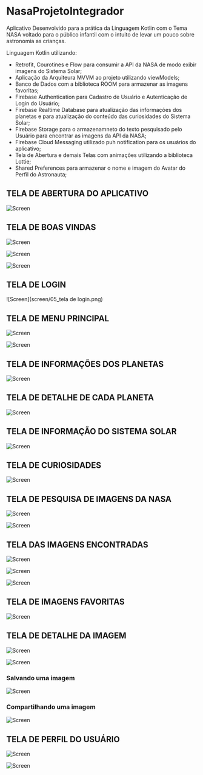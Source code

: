 # NasaProjetoIntegrador
Aplicativo Desenvolvido para a prática da Linguagem Kotlin com o Tema NASA voltado para o público infantil com o intuito de levar um pouco sobre astronomia as crianças. 

Linguagem Kotlin utilizando:
- Retrofit, Courotines e Flow para consumir a API da NASA de modo exibir imagens do Sistema Solar;
- Aplicação da Arquiteura MVVM ao projeto utilizando viewModels;
- Banco de Dados com a biblioteca ROOM para armazenar as imagens favoritas;
- Firebase Authentication para Cadastro de Usuário e Autenticação de Login do Usuário;
- Firebase Realtime Database para atualização das informações dos planetas e para atualização do conteúdo das curiosidades do Sistema Solar;
- Firebase Storage para o armazenamneto do texto pesquisado pelo Usuário para encontrar as imagens da API da NASA;
- Firebase Cloud Messaging utilizado puh notification para os usuários do aplicativo;
- Tela de Abertura e demais Telas com animações utilizando a biblioteca Lottie;
- Shared Preferences para armazenar o nome e imagem do Avatar do Perfil do Astronauta; 

## TELA DE ABERTURA DO APLICATIVO

![Screen](screen/01_abertura.png)

## TELA DE BOAS VINDAS

![Screen](screen/02_telas_boas_vindas.png)

![Screen](screen/03_telas_boas_vindas.png)

![Screen](screen/04_telas_boas_vindas.png)

## TELA DE LOGIN

![Screen](screen/05_tela de login.png)

## TELA DE MENU PRINCIPAL

![Screen](screen/06_menu_principal.png)

![Screen](screen/07_menu_principal.png)

## TELA DE INFORMAÇÕES DOS PLANETAS

![Screen](screen/08_planetas.png)

## TELA DE DETALHE DE CADA PLANETA

![Screen](screen/16_detalhe_planeta.png)

## TELA DE INFORMAÇÃO DO SISTEMA SOLAR

![Screen](screen/09_sistema_solar.png)

## TELA DE CURIOSIDADES

![Screen](screen/10_curiosidades.png)

## TELA DE PESQUISA DE IMAGENS DA NASA

![Screen](screen/11_pesquisa.png)

![Screen](screen/12_pesquisa.png)

## TELA DAS IMAGENS ENCONTRADAS

![Screen](screen/13_imagens.png)

![Screen](screen/14_imagens.png)

![Screen](screen/19_imagem_favoritada.png)

## TELA DE IMAGENS FAVORITAS

![Screen](screen/15_favoritas.png)

## TELA DE DETALHE DA IMAGEM

![Screen](screen/16_detalhe_imagem.png)

![Screen](screen/17_salvar_imagem.png)

### Salvando uma imagem

![Screen](screen/18_imagem_salva.png)

### Compartilhando uma imagem

![Screen](screen/22_compartilhar.png)

## TELA DE PERFIL DO USUÁRIO

![Screen](screen/20_perfil.png)

![Screen](screen/21_perfil.png)
